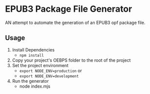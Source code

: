 # EPUB3 Package File Generator

AN attempt to automate the generation of an EPUB3 opf package file.

## Usage

1. Install Dependencies
   * `npm install`
2. Copy your project's OEBPS folder to the root of the project
3. Set the project environment
   * `export NODE_ENV=production` or
   * `export NODE_ENV=development`
4. Run the generator
   * node index.mjs
